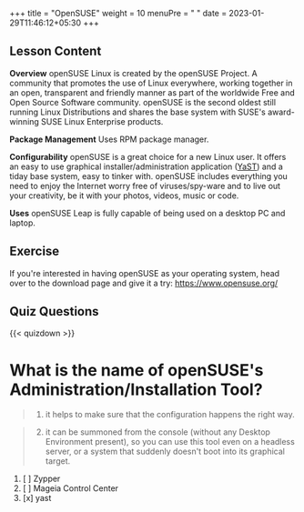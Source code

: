 +++
title = "OpenSUSE"
weight = 10
menuPre = "<i class='fl-opensuse'></i> "
date = 2023-01-29T11:46:12+05:30
+++

## Lesson Content

**Overview**
openSUSE Linux is created by the openSUSE Project. A community that promotes the use of Linux everywhere, working together in an open, transparent and friendly manner as part of the worldwide Free and Open Source Software community. openSUSE is the second oldest still running Linux Distributions and shares the base system with SUSE's award-winning SUSE Linux Enterprise products.

**Package Management**
Uses RPM package manager.

**Configurability**
openSUSE is a great choice for a new Linux user. It offers an easy to use graphical installer/administration application (<a href="http://yast.github.io/">YaST</a>) and a tiday base system, easy to tinker with. openSUSE includes everything you need to enjoy the Internet worry free of viruses/spy-ware and to live out your creativity, be it with your photos, videos, music or code.

**Uses**
openSUSE Leap is fully capable of being used on a desktop PC and laptop.

## Exercise

If you're interested in having openSUSE as your operating system, head over to the download page and give it a try: <a href='https://www.opensuse.org/'>https://www.opensuse.org/</a>

## Quiz Questions

{{< quizdown >}}

# What is the name of openSUSE's Administration/Installation Tool?

> 1. it helps to make sure that the configuration happens the right way.

> 2. it can be summoned from the console (without any Desktop Environment present), so you can use this tool even on a headless server, or a system that suddenly doesn't boot into its graphical target.

1. [ ] Zypper
2. [ ] Mageia Control Center
3. [x] yast


